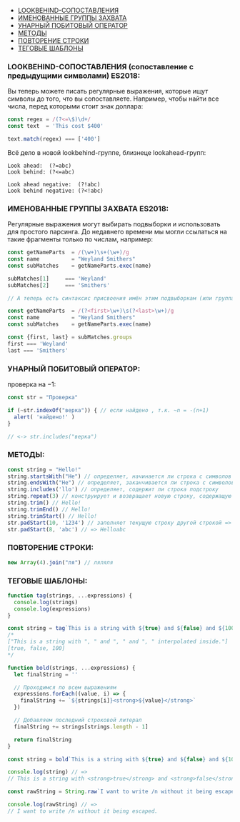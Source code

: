 + [LOOKBEHIND-СОПОСТАВЛЕНИЯ](#LOOKBEHIND)
+ [ИМЕНОВАННЫЕ ГРУППЫ ЗАХВАТА](#GROUPS)
+ [УНАРНЫЙ ПОБИТОВЫЙ ОПЕРАТОР](#BITWISE)
+ [МЕТОДЫ](#METHODS)
+ [ПОВТОРЕНИЕ СТРОКИ](#REPEAT)
+ [ТЕГОВЫЕ ШАБЛОНЫ](#TEMPLATE)

### <a name="LOOKBEHIND"></a> LOOKBEHIND-СОПОСТАВЛЕНИЯ (сопоставление с предыдущими символами) ES2018:
Вы теперь можете писать регулярные выражения, которые ищут символы до того, что вы сопоставляете. 
Например, чтобы найти все числа, перед которыми стоит знак доллара:
```js
const regex = /(?<=\$)\d+/
const text  = 'This cost $400'

text.match(regex) === ['400']
```
Всё дело в новой lookbehind-группе, близнеце lookahead-групп:
```text
Look ahead:  (?=abc)
Look behind: (?<=abc)

Look ahead negative:  (?!abc)
Look behind negative: (?<!abc)
```
### <a name="GROUPS"></a> ИМЕНОВАННЫЕ ГРУППЫ ЗАХВАТА ES2018:
Регулярные выражения могут выбирать подвыборки и использовать для простого парсинга. 
До недавнего времени мы могли ссылаться на такие фрагменты только по числам, например:
```js
const getNameParts  = /(\w+)\s+(\w+)/g
const name          = "Weyland Smithers"
const subMatches    = getNameParts.exec(name)

subMatches[1]     === 'Weyland'
subMatches[2]     === 'Smithers'

// А теперь есть синтаксис присвоения имён этим подвыборкам (или группам записи): внутри скобок в начале ставим ?<titlе>, если хотим присвоить группе имя:

const getNameParts  = /(?<first>\w+)\s(?<last>\w+)/g
const name          = "Weyland Smithers"
const subMatches    = getNameParts.exec(name)

const {first, last} = subMatches.groups
first === 'Weyland'
last === 'Smithers'
```
### <a name="BITWISE"></a> УНАРНЫЙ ПОБИТОВЫЙ ОПЕРАТОР:
проверка на −1:
```js
const str = "Проверка"

if (~str.indexOf("верка")) { // если найдено , т.к. ~n = -(n+1)
  alert( 'найдено!' )
}

// <-> str.includes("верка")
```
### <a name="METHODS"></a> МЕТОДЫ:
```js
const string = "Hello!"
string.startsWith("He") // определяет, начинается ли строка с символов другой строки
string.endsWith("He") // определяет, заканчивается ли строка с символов другой строки
string.includes('llo') // определяет, содержит ли строка подстроку
string.repeat(3) // конструирует и возвращает новую строку, содержащую указанное количество соединённых вместе копий строки
string.trim() // Hello!
string.trimEnd() // Hello!
string.trimStart() // Hello!
str.padStart(10, '1234') // заполняет текущую строку другой строкой => 12341Hello
str.padStart(8, 'abc') // => Helloabc
```
### <a name="REPEAT"></a> ПОВТОРЕНИЕ СТРОКИ:
```js
new Array(4).join("ля") // ляляля
```
### <a name="TEMPLATE"></a> ТЕГОВЫЕ ШАБЛОНЫ:
```js
function tag(strings, ...expressions) {
  console.log(strings)
  console.log(expressions)
}

const string = tag`This is a string with ${true} and ${false} and ${100} interpolated inside.` // =>
/*
["This is a string with ", " and ", " and ", " interpolated inside."]
[true, false, 100]
*/

function bold(strings, ...expressions) {
  let finalString = ''

  // Проходимся по всем выражениям
  expressions.forEach((value, i) => {
    finalString += `${strings[i]}<strong>${value}</strong>`
  })

  // Добавляем последний строковой литерал
  finalString += strings[strings.length - 1]

  return finalString
}

const string = bold`This is a string with ${true} and ${false} and ${100} interpolated inside.`

console.log(string) // =>
// This is a string with <strong>true</strong> and <strong>false</strong> and <strong>100</strong> interpolated inside.

const rawString = String.raw`I want to write /n without it being escaped.` // стандартный метод String.raw, чтобы предотвратить обработку управляющих последовательностей:

console.log(rawString) // =>
// I want to write /n without it being escaped.
```